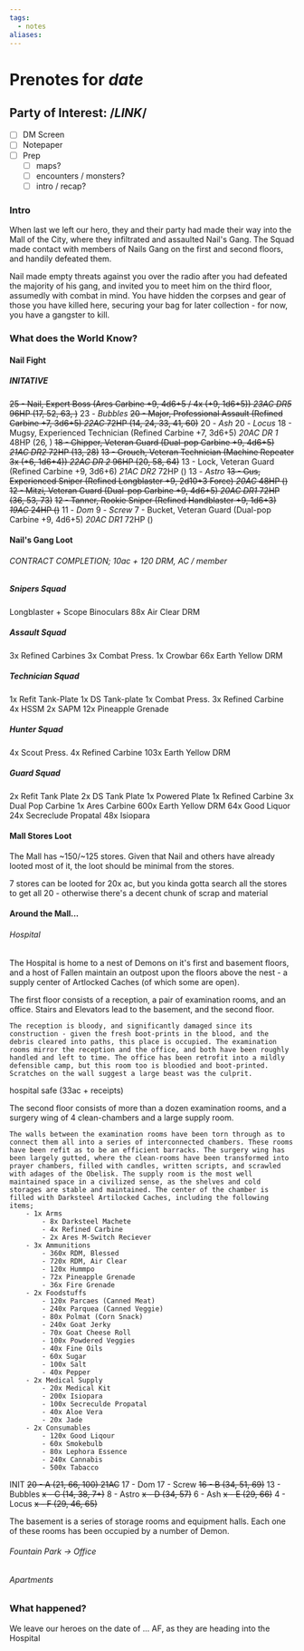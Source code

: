```yaml
---
tags:
  - notes
aliases:
---
```


# Prenotes for *date*
## Party of Interest: /*LINK*/
- [ ] DM Screen
- [ ] Notepaper
- [ ] Prep
	- [ ] maps?
	- [ ] encounters / monsters?
	- [ ] intro / recap?

### Intro
When last we left our hero, they and their party had made their way into the Mall of the City, where they infiltrated and assaulted Nail's Gang. The Squad made contact with members of Nails Gang on the first and second floors, and handily defeated them.

Nail made empty threats against you over the radio after you had defeated the majority of his gang, and invited you to meet him on the third floor, assumedly with combat in mind. You have hidden the corpses and gear of those you have killed here, securing your bag for later collection - for now, you have a gangster to kill.

### What does the World Know?
#### Nail Fight
##### INITATIVE
~~25 - Nail, Expert Boss (Ares Carbine +9, 4d6+5 / 4x (+9, 1d6+5)) *23AC DR5* 96HP (17, 52, 63, )~~
23 - *Bubbles*
~~20 - Major, Professional Assault (Refined Carbine +7, 3d6+5) *22AC* 72HP (14, 24, 33, 41, 60)~~
20 - *Ash*
20 - *Locus*
18 - Mugsy, Experienced Technician (Refined Carbine +7, 3d6+5) *20AC DR 1* 48HP  (26, )
~~18 - Chipper, Veteran Guard (Dual-pop Carbine +9, 4d6+5) *21AC DR2* 72HP (13, 28)~~
~~13 - Grouch, Veteran Technician (Machine Repeater 3x (+6, 1d6+4)) *22AC DR 2* 96HP  (20, 58, 64)~~
13 - Lock, Veteran Guard (Refined Carbine +9, 3d6+6) *21AC DR2* 72HP ()
13 - *Astro*
~~13 - Gus, Experienced Sniper (Refined Longblaster +9, 2d10+3 Force) *20AC* 48HP ()~~
~~12 - Mitzi, Veteran Guard (Dual-pop Carbine +9, 4d6+5) *20AC DR1* 72HP (36, 53, 73)~~
~~12 - Tanner, Rookie Sniper (Refined Handblaster +9, 1d6+3) *19AC* 24HP ()~~
11 - *Dom*
9 - *Screw*
7 - Bucket, Veteran Guard (Dual-pop Carbine +9, 4d6+5) *20AC DR1* 72HP ()

#### Nail's Gang Loot
###### CONTRACT COMPLETION; 10ac + 120 DRM, AC / member
##### Snipers Squad
Longblaster + Scope
Binoculars
88x Air Clear DRM

##### Assault Squad
3x Refined Carbines
3x Combat Press.
1x Crowbar
66x Earth Yellow DRM

##### Technician Squad
1x Refit Tank-Plate
1x DS Tank-plate
1x Combat Press.
3x Refined Carbine
4x HSSM
2x SAPM
12x Pineapple Grenade

##### Hunter Squad
4x Scout Press.
4x Refined Carbine
103x Earth Yellow DRM

##### Guard Squad
2x Refit Tank Plate
2x DS Tank Plate
1x Powered Plate
1x Refined Carbine
3x Dual Pop Carbine
1x Ares Carbine
600x Earth Yellow DRM
64x Good Liquor
24x Secreclude Propatal
48x Isiopara

#### Mall Stores Loot
The Mall has ~150/~125 stores. Given that Nail and others have already looted most of it, the loot should be minimal from the stores.

7 stores can be looted for 20x ac, but you kinda gotta search all the stores to get all 20 - otherwise there's a decent chunk of scrap and material

#### Around the Mall...
###### Hospital
The Hospital is home to a nest of Demons on it's first and basement floors, and a host of Fallen maintain an outpost upon the floors above the nest - a supply center of Artlocked Caches (of which some are open).

The first floor consists of a reception, a pair of examination rooms, and an office. Stairs and Elevators lead to the basement, and the second floor. 

	The reception is bloody, and significantly damaged since its construction - given the fresh boot-prints in the blood, and the debris cleared into paths, this place is occupied. The examination rooms mirror the reception and the office, and both have been roughly handled and left to time. The office has been retrofit into a mildly defensible camp, but this room too is bloodied and boot-printed. Scratches on the wall suggest a large beast was the culprit.

hospital safe (33ac + receipts)

The second floor consists of more than a dozen examination rooms, and a surgery wing of 4 clean-chambers and a large supply room.

	The walls between the examination rooms have been torn through as to connect them all into a series of interconnected chambers. These rooms have been refit as to be an efficient barracks. The surgery wing has been largely gutted, where the clean-rooms have been transformed into prayer chambers, filled with candles, written scripts, and scrawled with adages of the Obelisk. The supply room is the most well maintained space in a civilized sense, as the shelves and cold storages are stable and maintained. The center of the chamber is filled with Darksteel Artilocked Caches, including the following items;
		- 1x Arms
			- 8x Darksteel Machete
			- 4x Refined Carbine
			- 2x Ares M-Switch Reciever
		- 3x Ammunitions
			- 360x RDM, Blessed
			- 720x RDM, Air Clear
			- 120x Hummpo
			- 72x Pineapple Grenade
			- 36x Fire Grenade
		- 2x Foodstuffs
			- 120x Parcaes (Canned Meat)
			- 240x Parquea (Canned Veggie)
			- 80x Polmat (Corn Snack)
			- 240x Goat Jerky
			- 70x Goat Cheese Roll
			- 100x Powdered Veggies
			- 40x Fine Oils
			- 60x Sugar
			- 100x Salt
			- 40x Pepper
		- 2x Medical Supply
			- 20x Medical Kit
			- 200x Isiopara
			- 100x Secreculde Propatal
			- 40x Aloe Vera
			- 20x Jade
		- 2x Consumables
			- 120x Good Liqour
			- 60x Smokebulb
			- 80x Lephora Essence
			- 240x Cannabis
			- 500x Tabacco

INIT
~~20 - A (21, 66, 100) 21AC~~
17 - Dom
17 - Screw
~~16 - B (34, 51, 69)~~
13 - Bubbles
~~x - C (14, 38, 7+)~~
8 - Astro
~~x - D (34, 57)~~
6 - Ash
~~x - E (29, 66)~~
4 - Locus
~~x - F (29, 46, 65)~~

The basement is a series of storage rooms and equipment halls. Each one of these rooms has been occupied by a number of Demon.

###### Fountain Park -> Office
###### Apartments


### What happened?


We leave our heroes on the date of ... AF, as they are heading into the Hospital